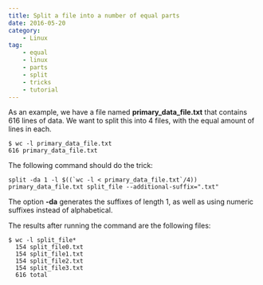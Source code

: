 ```yaml
---
title: Split a file into a number of equal parts
date: 2016-05-20
category:
    - Linux
tag:
    - equal
    - linux
    - parts
    - split
    - tricks
    - tutorial
---
```

As an example, we have a file named **primary\_data\_file.txt** that contains 616 lines of data. We want to split this into 4 files, with the equal amount of lines in each.

```
$ wc -l primary_data_file.txt
616 primary_data_file.txt
```

The following command should do the trick:

```
split -da 1 -l $((`wc -l < primary_data_file.txt`/4)) primary_data_file.txt split_file --additional-suffix=".txt"
```

The option **-da** generates the suffixes of length 1, as well as using numeric suffixes instead of alphabetical.

The results after running the command are the following files:

```
$ wc -l split_file*
  154 split_file0.txt
  154 split_file1.txt
  154 split_file2.txt
  154 split_file3.txt
  616 total
```